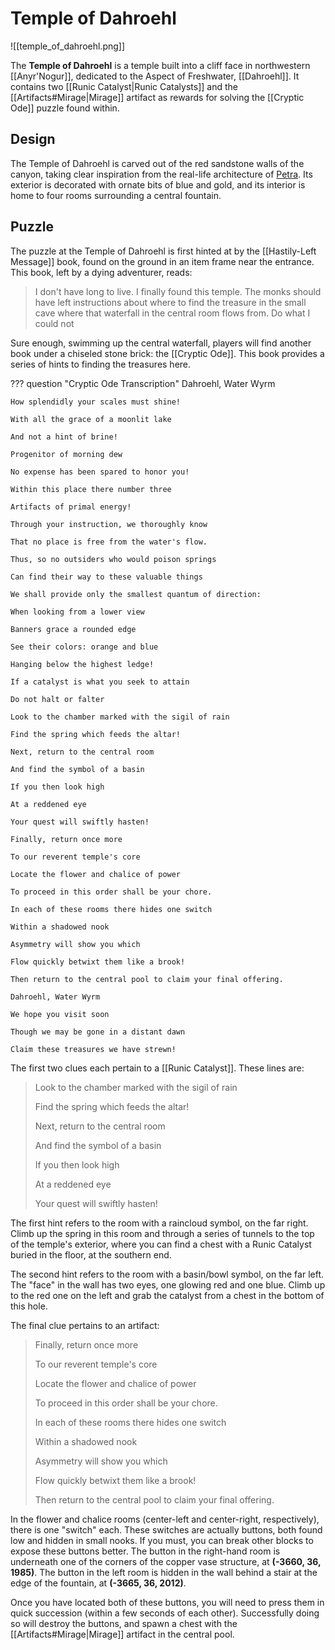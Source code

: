 # Temple of Dahroehl

![[temple_of_dahroehl.png]]

The **Temple of Dahroehl** is a temple built into a cliff face in northwestern [[Anyr'Nogur]], dedicated to the Aspect of Freshwater, [[Dahroehl]]. It contains two [[Runic Catalyst|Runic Catalysts]] and the [[Artifacts#Mirage|Mirage]] artifact as rewards for solving the [[Cryptic Ode]] puzzle found within.

## Design

The Temple of Dahroehl is carved out of the red sandstone walls of the canyon, taking clear inspiration from the real-life architecture of [Petra](https://en.wikipedia.org/wiki/Petra). Its exterior is decorated with ornate bits of blue and gold, and its interior is home to four rooms surrounding a central fountain.

## Puzzle

The puzzle at the Temple of Dahroehl is first hinted at by the [[Hastily-Left Message]] book, found on the ground in an item frame near the entrance. This book, left by a dying adventurer, reads:

> I don't have long to live. I finally found this temple. The monks should have left instructions about where to find the treasure in the small cave where that waterfall in the central room flows from. Do what I could not

Sure enough, swimming up the central waterfall, players will find another book under a chiseled stone brick: the [[Cryptic Ode]]. This book provides a series of hints to finding the treasures here.

??? question "Cryptic Ode Transcription"
    Dahroehl, Water Wyrm
    
    How splendidly your scales must shine!
    
    With all the grace of a moonlit lake
    
    And not a hint of brine!
    
    Progenitor of morning dew
    
    No expense has been spared to honor you!
    
    Within this place there number three
    
    Artifacts of primal energy!
    
    Through your instruction, we thoroughly know
    
    That no place is free from the water's flow.
    
    Thus, so no outsiders who would poison springs
    
    Can find their way to these valuable things
    
    We shall provide only the smallest quantum of direction:
    
    When looking from a lower view
    
    Banners grace a rounded edge
    
    See their colors: orange and blue
    
    Hanging below the highest ledge!
    
    If a catalyst is what you seek to attain
    
    Do not halt or falter
    
    Look to the chamber marked with the sigil of rain
    
    Find the spring which feeds the altar!
    
    Next, return to the central room
    
    And find the symbol of a basin
    
    If you then look high
    
    At a reddened eye
    
    Your quest will swiftly hasten!
    
    Finally, return once more
    
    To our reverent temple's core
    
    Locate the flower and chalice of power
    
    To proceed in this order shall be your chore.
    
    In each of these rooms there hides one switch
    
    Within a shadowed nook
    
    Asymmetry will show you which
    
    Flow quickly betwixt them like a brook!
    
    Then return to the central pool to claim your final offering.
    
    Dahroehl, Water Wyrm
    
    We hope you visit soon
    
    Though we may be gone in a distant dawn
    
    Claim these treasures we have strewn!

The first two clues each pertain to a [[Runic Catalyst]]. These lines are:

> Look to the chamber marked with the sigil of rain
> 
> Find the spring which feeds the altar!
> 
> Next, return to the central room
> 
> And find the symbol of a basin
> 
> If you then look high
> 
> At a reddened eye
> 
> Your quest will swiftly hasten!

The first hint refers to the room with a raincloud symbol, on the far right. Climb up the spring in this room and through a series of tunnels to the top of the temple's exterior, where you can find a chest with a Runic Catalyst buried in the floor, at the southern end.

The second hint refers to the room with a basin/bowl symbol, on the far left. The "face" in the wall has two eyes, one glowing red and one blue. Climb up to the red one on the left and grab the catalyst from a chest in the bottom of this hole.

The final clue pertains to an artifact:

> Finally, return once more
> 
> To our reverent temple's core
> 
> Locate the flower and chalice of power
> 
> To proceed in this order shall be your chore.
> 
> In each of these rooms there hides one switch
> 
> Within a shadowed nook
> 
> Asymmetry will show you which
> 
> Flow quickly betwixt them like a brook!
> 
> Then return to the central pool to claim your final offering.

In the flower and chalice rooms (center-left and center-right, respectively), there is one "switch" each. These switches are actually buttons, both found low and hidden in small nooks. If you must, you can break other blocks to expose these buttons better. The button in the right-hand room is underneath one of the corners of the copper vase structure, at **(-3660, 36, 1985)**. The button in the left room is hidden in the wall behind a stair at the edge of the fountain, at **(-3665, 36, 2012)**.

Once you have located both of these buttons, you will need to press them in quick succession (within a few seconds of each other). Successfully doing so will destroy the buttons, and spawn a chest with the [[Artifacts#Mirage|Mirage]] artifact in the central pool.
